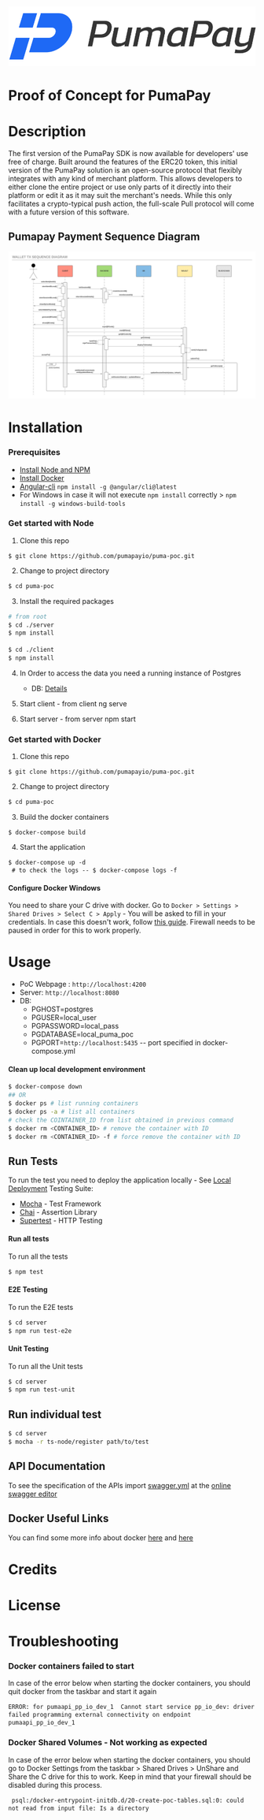 ![PumaPay Logo](diagrams/pumapay02.png "PumaPay")


# Proof of Concept for PumaPay

# Description
The first version of the PumaPay SDK is now available for developers' use free of charge. Built around the features of the ERC20 token, this initial version of the PumaPay solution is an open-source protocol that flexibly integrates with any kind of merchant platform. This allows developers to either clone the entire project or use only parts of it directly into their platform or edit it as it may suit the merchant's needs. While this only facilitates a crypto-typical push action, the full-scale Pull protocol will come with a future version of this software.

## Pumapay Payment Sequence Diagram
![alt text](diagrams/UML_Diagram.png "Pumapay Payment UML Diagram")
# Installation

### Prerequisites
* [Install Node and NPM](https://www.npmjs.com/get-npm)
* [Install Docker](https://docs.docker.com/engine/installation/)
* [Angular-cli](https://github.com/angular/angular-cli) `npm install -g @angular/cli@latest`
* For Windows in case it will not execute `npm install` correctly > `npm install -g windows-build-tools`

### Get started with Node
1.  Clone this repo
```git
$ git clone https://github.com/pumapayio/puma-poc.git
```
2.  Change to project directory

```bash
$ cd puma-poc
```
3.  Install the required packages

```bash
# from root
$ cd ./server
$ npm install

$ cd ./client
$ npm install
```
4. In Order to access the data you need a running instance of Postgres 
    * DB: [Details](#usage) 

5. Start client - from client ng serve

6. Start server - from server npm start

### Get started with Docker
1.  Clone this repo

```git
$ git clone https://github.com/pumapayio/puma-poc.git
```
2.  Change to project directory

```bash
$ cd puma-poc
```
3.  Build the docker containers

```docker
$ docker-compose build
```
4.  Start the application

```docker
$ docker-compose up -d
 # to check the logs -- $ docker-compose logs -f
```
#### Configure Docker Windows
You need to share your C drive with docker. Go to `Docker > Settings > Shared Drives > Select C > Apply` - You will be asked to fill in your credentials.
In case this doesn't work, follow [this guide](https://blogs.msdn.microsoft.com/stevelasker/2016/06/14/configuring-docker-for-windows-volumes/). Firewall needs to be paused in order for this to work properly.

# Usage 
* PoC Webpage : `http://localhost:4200`
* Server: `http://localhost:8080`
* DB:
    * PGHOST=postgres
    * PGUSER=local_user
    * PGPASSWORD=local_pass
    * PGDATABASE=local_puma_poc
    * PGPORT=`http://localhost:5435` -- port specified in docker-compose.yml

#### Clean up local development environment
```bash
$ docker-compose down
## OR
$ docker ps # list running containers
$ docker ps -a # list all containers
# check the COINTAINER_ID from list obtained in previous command
$ docker rm <CONTAINER_ID> # remove the container with ID
$ docker rm <CONTAINER_ID> -f # force remove the container with ID
```

## Run Tests
To run the test you need to deploy the application locally - See [Local Deployment](#local-deployment)
Testing Suite:

* [Mocha](https://mochajs.org/) - Test Framework
* [Chai](http://www.chaijs.com/) - Assertion Library
* [Supertest](https://github.com/visionmedia/supertest) - HTTP Testing

#### Run all tests
To run all the tests

```bash
$ npm test
```

#### E2E Testing
To run the E2E tests

```bash
$ cd server
$ npm run test-e2e
```

#### Unit Testing
To run all the Unit tests

```bash
$ cd server
$ npm run test-unit
```

## Run individual test

```bash
$ cd server
$ mocha -r ts-node/register path/to/test
```

## API Documentation
To see the specification of the APIs import [swagger.yml](./swagger.yml) at the [online swagger editor](https://editor.swagger.io)

## Docker Useful Links
You can find some more info about docker [here](https://github.com/wsargent/docker-cheat-sheet) and [here](https://medium.com/statuscode/dockercheatsheet-9730ce03630d)

# Credits 

# License

# Troubleshooting
### Docker containers failed to start
In case of the error below when starting the docker containers, you should quit docker from the taskbar and start it again

```
ERROR: for pumaapi_pp_io_dev_1  Cannot start service pp_io_dev: driver failed programming external connectivity on endpoint pumaapi_pp_io_dev_1
```

### Docker Shared Volumes - Not working as expected
In case of the error below when starting the docker containers, you should go to Docker Settings from the taskbar > Shared Drives > UnShare and Share the C drive for this to work. Keep in mind that your firewall should be disabled during this process.

```
 psql:/docker-entrypoint-initdb.d/20-create-poc-tables.sql:0: could not read from input file: Is a directory
```